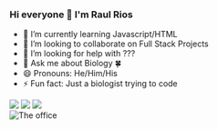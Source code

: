 ### Hi everyone 👋 I'm Raul Rios

- 🌱 I’m currently learning Javascript/HTML
- 👯 I’m looking to collaborate on Full Stack Projects
- 🤔 I’m looking for help with ???
- 💬 Ask me about Biology 🍀
- 😄 Pronouns: He/Him/His
- ⚡ Fun fact: Just a biologist trying to code

<div> 
  <a href="https://www.instagram.com/raul_sntn/" target="_blank"><img src="https://img.shields.io/badge/-Instagram-%23E4405F?style=for-the-badge&logo=instagram&logoColor=white" target="_blank"></a>
  <a href = "mailto:raulviictor98@gmail.com"><img src="https://img.shields.io/badge/-Gmail-%23333?style=for-the-badge&logo=gmail&logoColor=white" target="_blank"></a>
  <a href="https://www.linkedin.com/in/raul-rios-ufpr/" target="_blank"><img src="https://img.shields.io/badge/-LinkedIn-%230077B5?style=for-the-badge&logo=linkedin&logoColor=white" target="_blank"></a> 

<div>
 <img align="left" alt="The office" src="https://66.media.tumblr.com/2f54ea21bc3cab0e5765655391bb1204/tumblr_pzozh5JFhH1qe8lb8o1_500.gif">
  
</div>
